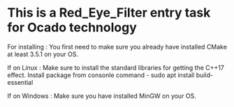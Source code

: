 # This is a Red_Eye_Filter entry task for Ocado technology

For installing :
  You first need to make sure you already have installed CMake at least 3.5.1 on your OS.
  
If on Linux :
    Make sure to install the standard libraries for getting the C++17 effect. Install package from consonle command -
      sudo apt install build-essential
    
If on Windows : 
    Make sure you have installed MinGW on your OS.
